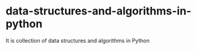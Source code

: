 # data-structures-and-algorithms-in-python
It is collection of data structures and algorithms in Python 
